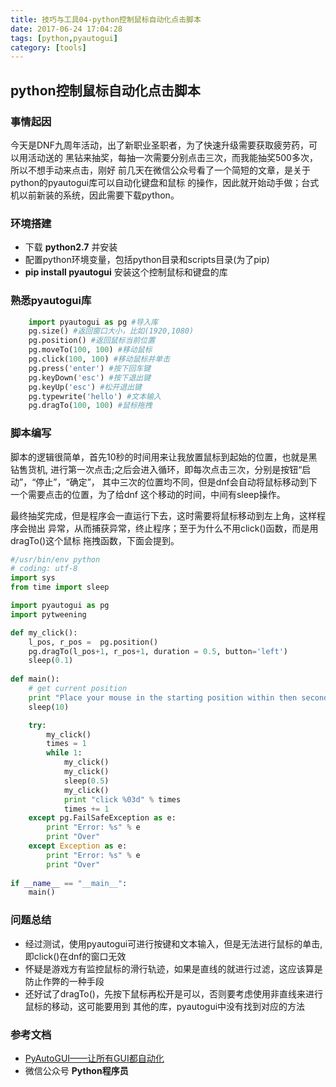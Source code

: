 ```yaml
---
title: 技巧与工具04-python控制鼠标自动化点击脚本
date: 2017-06-24 17:04:28
tags: [python,pyautogui]
category: [tools]
---
```

## python控制鼠标自动化点击脚本

### 事情起因
今天是DNF九周年活动，出了新职业圣职者，为了快速升级需要获取疲劳药，可以用活动送的
黑钻来抽奖，每抽一次需要分别点击三次，而我能抽奖500多次，所以不想手动来点击，刚好
前几天在微信公众号看了一个简短的文章，是关于python的pyautogui库可以自动化键盘和鼠标
的操作，因此就开始动手做；台式机以前新装的系统，因此需要下载python。

### 环境搭建

- 下载 **python2.7** 并安装
- 配置python环境变量，包括python目录和scripts目录(为了pip)
- **pip install pyautogui** 安装这个控制鼠标和键盘的库

### 熟悉pyautogui库
```python
    import pyautogui as pg #导入库 
    pg.size() #返回窗口大小，比如(1920,1080)
    pg.position() #返回鼠标当前位置
    pg.moveTo(100, 100) #移动鼠标
    pg.click(100, 100) #移动鼠标并单击
    pg.press('enter') #按下回车键
    pg.keyDown('esc') #按下退出键
    pg.keyUp('esc') #松开退出键
    pg.typewrite('hello') #文本输入
    pg.dragTo(100, 100) #鼠标拖拽
```

### 脚本编写
脚本的逻辑很简单，首先10秒的时间用来让我放置鼠标到起始的位置，也就是黑钻售货机,
进行第一次点击;之后会进入循环，即每次点击三次，分别是按钮“启动”，“停止”，“确定”，
其中三次的位置均不同，但是dnf会自动将鼠标移动到下一个需要点击的位置，为了给dnf
这个移动的时间，中间有sleep操作。

最终抽奖完成，但是程序会一直运行下去，这时需要将鼠标移动到左上角，这样程序会抛出
异常，从而捕获异常，终止程序；至于为什么不用click()函数，而是用dragTo()这个鼠标
拖拽函数，下面会提到。

```python
#/usr/bin/env python
# coding: utf-8
import sys
from time import sleep

import pyautogui as pg
import pytweening

def my_click():
    l_pos, r_pos =  pg.position()
    pg.dragTo(l_pos+1, r_pos+1, duration = 0.5, button='left')
    sleep(0.1)
            
def main():
    # get current position
    print "Place your mouse in the starting position within then seconds."
    sleep(10)

    try:
        my_click()
        times = 1
        while 1:
            my_click()
            my_click()
            sleep(0.5)
            my_click()
            print "click %03d" % times
            times += 1
    except pg.FailSafeException as e:
        print "Error: %s" % e
        print "Over"
    except Exception as e:
        print "Error: %s" % e
        print "Over"
                
if __name__ == "__main__":
    main()
```
### 问题总结
- 经过测试，使用pyautogui可进行按键和文本输入，但是无法进行鼠标的单击,即click()在dnf的窗口无效
- 怀疑是游戏方有监控鼠标的滑行轨迹，如果是直线的就进行过滤，这应该算是防止作弊的一种手段
- 还好试了dragTo()，先按下鼠标再松开是可以，否则要考虑使用非直线来进行鼠标的移动，这可能要用到
    其他的库，pyautogui中没有找到对应的方法

### 参考文档
- [PyAutoGUI——让所有GUI都自动化](http://www.tuicool.com/articles/U73A7zz)
- 微信公众号 **Python程序员**
